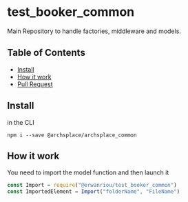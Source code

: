 # test_booker_common
Main Repository to handle factories, middleware and models.

## Table of Contents
- [Install](#install)
- [How it work](#how-it-work)
- [Pull Request](#pull-request)

## Install

in the CLI
```
npm i --save @archsplace/archsplace_common
```

## How it work

You need to import the model function and then launch it

```js
const Import = require("@erwanriou/test_booker_common")
const ImportedElement = Import("folderName", "FileName")
```
